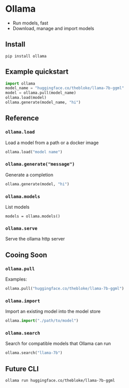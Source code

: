 # Ollama

- Run models, fast
- Download, manage and import models

## Install

```
pip install ollama
```

## Example quickstart

```python
import ollama
model_name = "huggingface.co/thebloke/llama-7b-ggml"
model = ollama.pull(model_name)
ollama.load(model)
ollama.generate(model_name, "hi")
```

## Reference

### `ollama.load`

Load a model from a path or a docker image

```python
ollama.load("model name")
```

### `ollama.generate("message")`

Generate a completion

```python
ollama.generate(model, "hi")
```

### `ollama.models`

List models

```
models = ollama.models()
```

### `ollama.serve`

Serve the ollama http server

## Cooing Soon

### `ollama.pull`

Examples:

```python
ollama.pull("huggingface.co/thebloke/llama-7b-ggml")
```

### `ollama.import`

Import an existing model into the model store

```python
ollama.import("./path/to/model")
```

### `ollama.search`

Search for compatible models that Ollama can run

```python
ollama.search("llama-7b")
```

## Future CLI

```
ollama run huggingface.co/thebloke/llama-7b-ggml
```
